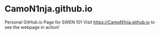 # CamoN1nja.github.io
Personal GitHub.io Page for SWEN 101
Visit https://CamoN1nja.github.io to see the webpage in action!